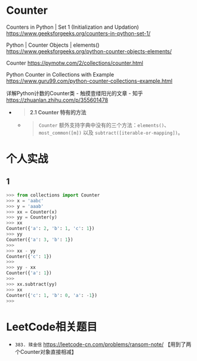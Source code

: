 
# Counter

Counters in Python | Set 1 (Initialization and Updation) https://www.geeksforgeeks.org/counters-in-python-set-1/

Python | Counter Objects | elements() https://www.geeksforgeeks.org/python-counter-objects-elements/

Counter https://pymotw.com/2/collections/counter.html

Python Counter in Collections with Example https://www.guru99.com/python-counter-collections-example.html

详解Python计数的Counter类 - 触摸壹缕阳光的文章 - 知乎 https://zhuanlan.zhihu.com/p/355601478
- > **2.1 Counter 特有的方法**
  * > `Counter` 额外支持字典中没有的三个方法：`elements()`、`most_common([m])` 以及 `subtract([iterable-or-mapping])`。

# 个人实战

## 1

```py
>>> from collections import Counter
>>> x = 'aabc'
>>> y = 'aaab'
>>> xx = Counter(x)
>>> yy = Counter(y)
>>> xx
Counter({'a': 2, 'b': 1, 'c': 1})
>>> yy
Counter({'a': 3, 'b': 1})
>>>
>>> xx - yy
Counter({'c': 1})
>>>
>>> yy - xx
Counter({'a': 1})
>>>
>>> xx.subtract(yy)
>>> xx
Counter({'c': 1, 'b': 0, 'a': -1})
>>>
```

# LeetCode相关题目
- `383. 赎金信` https://leetcode-cn.com/problems/ransom-note/  【用到了两个Counter对象直接相减】
